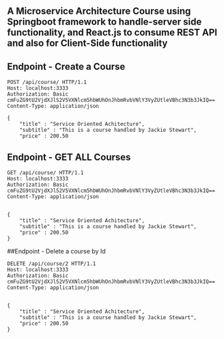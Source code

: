 ## A Microservice Architecture Course using Springboot framework to handle-server side functionality, and React.js to consume REST API and also for Client-Side functionality

## Endpoint - Create a Course
```
POST /api/course/ HTTP/1.1
Host: localhost:3333
Authorization: Basic cmFuZG9tU2VjdXJlS2V5VXNlcm5hbWUhOnJhbmRvbVNlY3VyZUtleVBhc3N3b3JkIQ==
Content-Type: application/json

{
    "title" : "Service Oriented Achitecture",
    "subtitle" : "This is a course handled by Jackie Stewart",
    "price" : 200.50
```

## Endpoint - GET ALL Courses

```
GET /api/course/ HTTP/1.1
Host: localhost:3333
Authorization: Basic cmFuZG9tU2VjdXJlS2V5VXNlcm5hbWUhOnJhbmRvbVNlY3VyZUtleVBhc3N3b3JkIQ==
Content-Type: application/json


{
    "title" : "Service Oriented Achitecture",
    "subtitle" : "This is a course handled by Jackie Stewart",
    "price" : 200.50
}
```

##Endpoint - Delete a course by Id

```
DELETE /api/course/2 HTTP/1.1
Host: localhost:3333
Authorization: Basic cmFuZG9tU2VjdXJlS2V5VXNlcm5hbWUhOnJhbmRvbVNlY3VyZUtleVBhc3N3b3JkIQ==
Content-Type: application/json


{
    "title" : "Service Oriented Achitecture",
    "subtitle" : "This is a course handled by Jackie Stewart",
    "price" : 200.50
}
```

